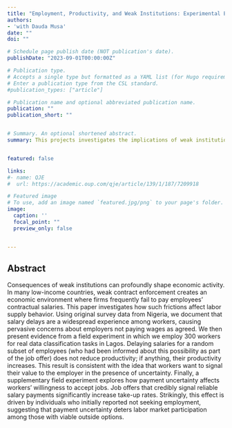 ```yaml
---
title: "Employment, Productivity, and Weak Institutions: Experimental Evidence from Nigeria"
authors: 
- 'with Dauda Musa'
date: ""
doi: ""

# Schedule page publish date (NOT publication's date).
publishDate: "2023-09-01T00:00:00Z"

# Publication type.
# Accepts a single type but formatted as a YAML list (for Hugo requirements).
# Enter a publication type from the CSL standard.
#publication_types: ["article"]

# Publication name and optional abbreviated publication name.
publication: ""
publication_short: ""


# Summary. An optional shortened abstract.
summary: This projects investigates the implications of weak institutions for the labor supply side. 


featured: false

links:
#- name: QJE
#  url: https://academic.oup.com/qje/article/139/1/187/7209918

# Featured image
# To use, add an image named `featured.jpg/png` to your page's folder. 
image:
  caption: ''
  focal_point: ""
  preview_only: false


---
```


## Abstract
Consequences of weak institutions can profoundly shape economic activity. In many low-income countries, weak contract enforcement creates an economic environment where firms frequently fail to pay employees’ contractual salaries. This paper investigates how such frictions affect labor supply behavior. Using original survey data from Nigeria, we document that salary delays are a widespread experience among workers, causing pervasive concerns about employers not paying wages as agreed. We then present evidence from a field experiment in which we employ 300 workers for real data classification tasks in Lagos. Delaying salaries for a random subset of employees (who had been informed about this possibility as part of the job offer) does not reduce productivity; if anything, their productivity increases. This result is consistent with the idea that workers want to signal their value to the employer in the presence of uncertainty. Finally, a supplementary field experiment explores how payment uncertainty affects workers’ willingness to accept jobs. Job offers that credibly signal reliable salary payments significantly increase take-up rates. Strikingly, this effect is driven by individuals who initially reported not seeking employment, suggesting that payment uncertainty deters labor market participation among those with viable outside options.

